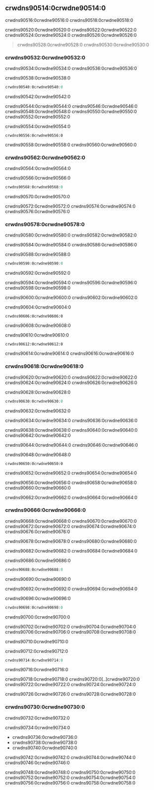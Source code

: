 ## crwdns90514:0crwdne90514:0

crwdns90516:0crwdne90516:0 crwdns90518:0crwdne90518:0

crwdns90520:0crwdne90520:0 crwdns90522:0crwdne90522:0 crwdns90524:0crwdne90524:0 crwdns90526:0crwdne90526:0

> crwdns90528:0crwdne90528:0 crwdns90530:0crwdne90530:0

<!-- Old link, do not remove -->
<a id="following-the-pointer-to-the-value-with-the-dereference-operator"></a>

### crwdns90532:0crwdne90532:0

crwdns90534:0crwdne90534:0 crwdns90536:0crwdne90536:0

<span class="filename">crwdns90538:0crwdne90538:0</span>

```rust
crwdns90540:0crwdne90540:0
```


<span class="caption">crwdns90542:0crwdne90542:0</span>

crwdns90544:0crwdne90544:0 crwdns90546:0crwdne90546:0 crwdns90548:0crwdne90548:0 crwdns90550:0crwdne90550:0 crwdns90552:0crwdne90552:0

crwdns90554:0crwdne90554:0

```console
crwdns90556:0crwdne90556:0
```

crwdns90558:0crwdne90558:0 crwdns90560:0crwdne90560:0

### crwdns90562:0crwdne90562:0

crwdns90564:0crwdne90564:0

<span class="filename">crwdns90566:0crwdne90566:0</span>

```rust
crwdns90568:0crwdne90568:0
```


<span class="caption">crwdns90570:0crwdne90570:0</span>

crwdns90572:0crwdne90572:0 crwdns90574:0crwdne90574:0 crwdns90576:0crwdne90576:0

### crwdns90578:0crwdne90578:0

crwdns90580:0crwdne90580:0 crwdns90582:0crwdne90582:0

crwdns90584:0crwdne90584:0 crwdns90586:0crwdne90586:0

<span class="filename">crwdns90588:0crwdne90588:0</span>

```rust
crwdns90590:0crwdne90590:0
```

<span class="caption">crwdns90592:0crwdne90592:0</span>

crwdns90594:0crwdne90594:0 crwdns90596:0crwdne90596:0 crwdns90598:0crwdne90598:0

crwdns90600:0crwdne90600:0 crwdns90602:0crwdne90602:0

<span class="filename">crwdns90604:0crwdne90604:0</span>

```rust,ignore,does_not_compile
crwdns90606:0crwdne90606:0
```


<span class="caption">crwdns90608:0crwdne90608:0</span>

crwdns90610:0crwdne90610:0

```console
crwdns90612:0crwdne90612:0
```

crwdns90614:0crwdne90614:0 crwdns90616:0crwdne90616:0

### crwdns90618:0crwdne90618:0

crwdns90620:0crwdne90620:0<!-- ignore
--> crwdns90622:0crwdne90622:0 crwdns90624:0crwdne90624:0 crwdns90626:0crwdne90626:0

<span class="filename">crwdns90628:0crwdne90628:0</span>

```rust
crwdns90630:0crwdne90630:0
```

<span class="caption">crwdns90632:0crwdne90632:0</span>

crwdns90634:0crwdne90634:0 crwdns90636:0crwdne90636:0

crwdns90638:0crwdne90638:0<!-- ignore --> crwdns90640:0crwdne90640:0 crwdns90642:0crwdne90642:0

crwdns90644:0crwdne90644:0 crwdns90646:0crwdne90646:0

crwdns90648:0crwdne90648:0

```rust,ignore
crwdns90650:0crwdne90650:0
```

crwdns90652:0crwdne90652:0 crwdns90654:0crwdne90654:0

crwdns90656:0crwdne90656:0 crwdns90658:0crwdne90658:0 crwdns90660:0crwdne90660:0

crwdns90662:0crwdne90662:0 crwdns90664:0crwdne90664:0

### crwdns90666:0crwdne90666:0

crwdns90668:0crwdne90668:0 crwdns90670:0crwdne90670:0 crwdns90672:0crwdne90672:0 crwdns90674:0crwdne90674:0 crwdns90676:0crwdne90676:0

crwdns90678:0crwdne90678:0 crwdns90680:0crwdne90680:0

crwdns90682:0crwdne90682:0 crwdns90684:0crwdne90684:0

<span class="filename">crwdns90686:0crwdne90686:0</span>

```rust
crwdns90688:0crwdne90688:0
```


<span class="caption">crwdns90690:0crwdne90690:0</span>

crwdns90692:0crwdne90692:0 crwdns90694:0crwdne90694:0

<span class="filename">crwdns90696:0crwdne90696:0</span>

```rust
crwdns90698:0crwdne90698:0
```


<span class="caption">crwdns90700:0crwdne90700:0</span>

crwdns90702:0crwdne90702:0 crwdns90704:0crwdne90704:0 crwdns90706:0crwdne90706:0 crwdns90708:0crwdne90708:0

crwdns90710:0crwdne90710:0

<span class="filename">crwdns90712:0crwdne90712:0</span>

```rust
crwdns90714:0crwdne90714:0
```


<span class="caption">crwdns90716:0crwdne90716:0</span>

crwdns90718:0crwdne90718:0 crwdns90720:0[..]crwdne90720:0 crwdns90722:0crwdne90722:0 crwdns90724:0crwdne90724:0

crwdns90726:0crwdne90726:0 crwdns90728:0crwdne90728:0

### crwdns90730:0crwdne90730:0

crwdns90732:0crwdne90732:0

crwdns90734:0crwdne90734:0

* crwdns90736:0crwdne90736:0
* crwdns90738:0crwdne90738:0
* crwdns90740:0crwdne90740:0

crwdns90742:0crwdne90742:0 crwdns90744:0crwdne90744:0 crwdns90746:0crwdne90746:0

crwdns90748:0crwdne90748:0 crwdns90750:0crwdne90750:0 crwdns90752:0crwdne90752:0 crwdns90754:0crwdne90754:0 crwdns90756:0crwdne90756:0 crwdns90758:0crwdne90758:0
